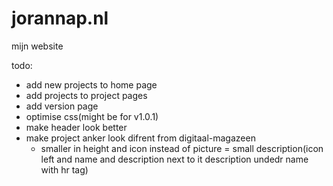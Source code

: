 # jorannap.nl
mijn website

todo:
- add new projects to home page
- add projects to project pages
- add version page
- optimise css(might be for v1.0.1)
- make header look better
- make project anker look difrent from digitaal-magazeen
    - smaller in height and icon instead of picture = small description(icon left and name and description next to it description undedr name with hr tag)

